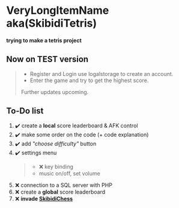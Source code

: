
# VeryLongItemName aka(SkibidiTetris)

#### trying to make a tetris project

## Now on **TEST** version
>
> - Register and Login use logalstorage to create an account.
> - Enter the game and try to get the highest score.
>
>  Further updates upcoming.

## To-Do list

1. :heavy_check_mark: create a **local** score leaderboard & AFK control
2. :heavy_check_mark: make some order on the code (+ code explanation)
3. :heavy_check_mark: add *"choose difficulty"* button
4. :heavy_check_mark: settings menu
   > 
   > - :x: key binding
   > - music on/off, set volume
   > 
6. :x: connection to a SQL server with PHP
7. :x: create a **global** score leaderboard
8. :x: **invade [SkibidiChess](https://github.com/bacchettino12345/SkibidiChess)**
